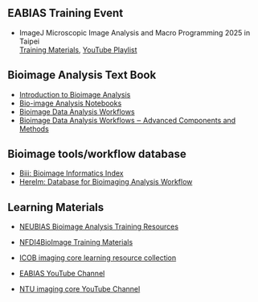 ## EABIAS Training Event
- ImageJ Microscopic Image Analysis and Macro Programming 2025 in Taipei    
[Training Materials](https://github.com/EABIAS/2025-ImageJ-Micro-Image-Analysis-and-Programming_Taipei), 
[YouTube Playlist](https://youtube.com/playlist?list=PL_9oCBBWdG8mLVflK-MJ3YkUPmhwpKO1s&si=dzi0C2x5MDti2cIO)

## Bioimage Analysis Text Book
- [Introduction to Bioimage Analysis](https://bioimagebook.github.io/index.html)
- [Bio-image Analysis Notebooks](https://haesleinhuepf.github.io/BioImageAnalysisNotebooks/intro.html)
- [Bioimage Data Analysis Workflows](https://link.springer.com/book/10.1007/978-3-030-22386-1)  
- [Bioimage Data Analysis Workflows ‒ Advanced Components and Methods](https://link.springer.com/book/10.1007/978-3-030-76394-7)

## Bioimage tools/workflow database
- [Biii: Bioimage Informatics Index](https://biii.eu/)  
- [HereIm: Database for Bioimaging Analysis Workflow](https://hereimntuic.com/)

## Learning Materials
- [NEUBIAS Bioimage Analysis Training Resources](https://neubias.github.io/training-resources/)  
- [NFDI4BioImage Training Materials](https://nfdi4bioimage.github.io/training/readme.html)  
- [ICOB imaging core learning resource collection](https://getupnote.com/share/notes/N6hHwRcoQthOYIy9a8LANC7GxmT2/f26750fe-fd45-4b39-8b55-8791fc8de73d)  

- [EABIAS YouTube Channel](https://www.youtube.com/@EABIAS)  
- [NTU imaging core YouTube Channel](https://www.youtube.com/@imagingcore9084)  
